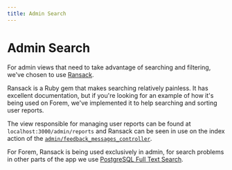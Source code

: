 ```yaml
---
title: Admin Search
---
```


# Admin Search

For admin views that need to take advantage of searching and filtering, we've
chosen to use [Ransack][ransack].

Ransack is a Ruby gem that makes searching relatively painless. It has excellent
documentation, but if you're looking for an example of how it's being used on
Forem, we've implemented it to help searching and sorting user reports.

The view responsible for managing user reports can be found at
`localhost:3000/admin/reports` and Ransack can be seen in use on the index
action of the [`admin/feedback_messages_controller`][feedback_messages].

For Forem, Ransack is being used exclusively in admin, for search problems in
other parts of the app we use [PostgreSQL Full Text Search][postgres_fts].

[feedback_messages]:
  https://github.com/forem/forem/blob/4e41e4a2ac893fa2a6c36990cfe475858ffb086a/app/controllers/admin/feedback_messages_controller.rb#L4
[ransack]: https://github.com/activerecord-hackery/ransack
[postgres_fts]: https://www.postgresql.org/docs/11/textsearch.html
